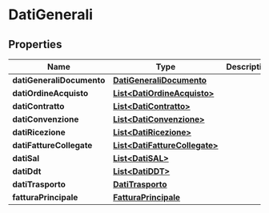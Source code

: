 

# DatiGenerali


## Properties

| Name | Type | Description | Notes |
|------------ | ------------- | ------------- | -------------|
|**datiGeneraliDocumento** | [**DatiGeneraliDocumento**](DatiGeneraliDocumento.md) |  |  [optional] |
|**datiOrdineAcquisto** | [**List&lt;DatiOrdineAcquisto&gt;**](DatiOrdineAcquisto.md) |  |  [optional] |
|**datiContratto** | [**List&lt;DatiContratto&gt;**](DatiContratto.md) |  |  [optional] |
|**datiConvenzione** | [**List&lt;DatiConvenzione&gt;**](DatiConvenzione.md) |  |  [optional] |
|**datiRicezione** | [**List&lt;DatiRicezione&gt;**](DatiRicezione.md) |  |  [optional] |
|**datiFattureCollegate** | [**List&lt;DatiFattureCollegate&gt;**](DatiFattureCollegate.md) |  |  [optional] |
|**datiSal** | [**List&lt;DatiSAL&gt;**](DatiSAL.md) |  |  [optional] |
|**datiDdt** | [**List&lt;DatiDDT&gt;**](DatiDDT.md) |  |  [optional] |
|**datiTrasporto** | [**DatiTrasporto**](DatiTrasporto.md) |  |  [optional] |
|**fatturaPrincipale** | [**FatturaPrincipale**](FatturaPrincipale.md) |  |  [optional] |



